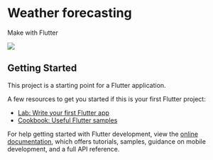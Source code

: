 # Weather forecasting
Make with Flutter

<img src="https://user-images.githubusercontent.com/56949781/184480408-1515a215-1b18-4f1b-8031-83ce73056aeb.jpg">


## Getting Started

This project is a starting point for a Flutter application.

A few resources to get you started if this is your first Flutter project:

- [Lab: Write your first Flutter app](https://docs.flutter.dev/get-started/codelab)
- [Cookbook: Useful Flutter samples](https://docs.flutter.dev/cookbook)

For help getting started with Flutter development, view the
[online documentation](https://docs.flutter.dev/), which offers tutorials,
samples, guidance on mobile development, and a full API reference.
